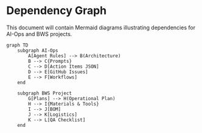 # Dependency Graph

This document will contain Mermaid diagrams illustrating dependencies for AI-Ops and BWS projects.

```mermaid
graph TD
    subgraph AI-Ops
        A[Agent Rules] --> B(Architecture)
        B --> C{Prompts}
        C --> D[Action Items JSON]
        D --> E[GitHub Issues]
        E --> F[Workflows]
    end

    subgraph BWS Project
        G[Plans] --> H(Operational Plan)
        H --> I{Materials & Tools}
        I --> J[BOM]
        J --> K[Logistics]
        K --> L[QA Checklist]
    end
```
